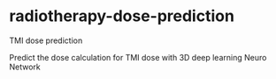 # radiotherapy-dose-prediction
TMI dose prediction

Predict the dose calculation for TMI dose with 3D deep learning Neuro Network
